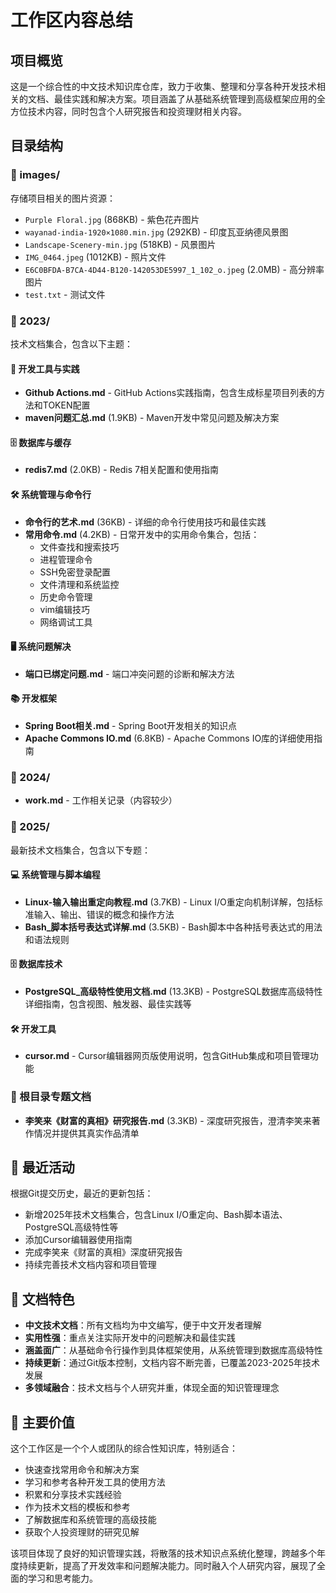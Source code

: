 # 工作区内容总结

## 项目概览
这是一个综合性的中文技术知识库仓库，致力于收集、整理和分享各种开发技术相关的文档、最佳实践和解决方案。项目涵盖了从基础系统管理到高级框架应用的全方位技术内容，同时包含个人研究报告和投资理财相关内容。

## 目录结构

### 📁 images/ 
存储项目相关的图片资源：
- `Purple Floral.jpg` (868KB) - 紫色花卉图片
- `wayanad-india-1920×1080.min.jpg` (292KB) - 印度瓦亚纳德风景图
- `Landscape-Scenery-min.jpg` (518KB) - 风景图片
- `IMG_0464.jpeg` (1012KB) - 照片文件
- `E6C0BFDA-B7CA-4D44-B120-142053DE5997_1_102_o.jpeg` (2.0MB) - 高分辨率图片
- `test.txt` - 测试文件

### 📁 2023/
技术文档集合，包含以下主题：

#### 🚀 开发工具与实践
- **Github Actions.md** - GitHub Actions实践指南，包含生成标星项目列表的方法和TOKEN配置
- **maven问题汇总.md** (1.9KB) - Maven开发中常见问题及解决方案

#### 🗄️ 数据库与缓存
- **redis7.md** (2.0KB) - Redis 7相关配置和使用指南

#### 🛠️ 系统管理与命令行
- **命令行的艺术.md** (36KB) - 详细的命令行使用技巧和最佳实践
- **常用命令.md** (4.2KB) - 日常开发中的实用命令集合，包括：
  - 文件查找和搜索技巧
  - 进程管理命令
  - SSH免密登录配置
  - 文件清理和系统监控
  - 历史命令管理
  - vim编辑技巧
  - 网络调试工具

#### 🖥️ 系统问题解决
- **端口已绑定问题.md** - 端口冲突问题的诊断和解决方法

#### 📚 开发框架
- **Spring Boot相关.md** - Spring Boot开发相关的知识点
- **Apache Commons IO.md** (6.8KB) - Apache Commons IO库的详细使用指南

### 📁 2024/
- **work.md** - 工作相关记录（内容较少）

### 📁 2025/
最新技术文档集合，包含以下专题：

#### 💻 系统管理与脚本编程
- **Linux-输入输出重定向教程.md** (3.7KB) - Linux I/O重定向机制详解，包括标准输入、输出、错误的概念和操作方法
- **Bash_脚本括号表达式详解.md** (3.5KB) - Bash脚本中各种括号表达式的用法和语法规则

#### 🗄️ 数据库技术
- **PostgreSQL_高级特性使用文档.md** (13.3KB) - PostgreSQL数据库高级特性详细指南，包含视图、触发器、最佳实践等

#### 🛠️ 开发工具
- **cursor.md** - Cursor编辑器网页版使用说明，包含GitHub集成和项目管理功能

### 📄 根目录专题文档
- **李笑来《财富的真相》研究报告.md** (3.3KB) - 深度研究报告，澄清李笑来著作情况并提供其真实作品清单

## 🔄 最近活动
根据Git提交历史，最近的更新包括：
- 新增2025年技术文档集合，包含Linux I/O重定向、Bash脚本语法、PostgreSQL高级特性等
- 添加Cursor编辑器使用指南
- 完成李笑来《财富的真相》深度研究报告
- 持续完善技术文档内容和项目管理

## 📝 文档特色
- **中文技术文档**：所有文档均为中文编写，便于中文开发者理解
- **实用性强**：重点关注实际开发中的问题解决和最佳实践
- **涵盖面广**：从基础命令行操作到具体框架使用，从系统管理到数据库高级特性
- **持续更新**：通过Git版本控制，文档内容不断完善，已覆盖2023-2025年技术发展
- **多领域融合**：技术文档与个人研究并重，体现全面的知识管理理念

## 🎯 主要价值
这个工作区是一个个人或团队的综合性知识库，特别适合：
- 快速查找常用命令和解决方案
- 学习和参考各种开发工具的使用方法
- 积累和分享技术实践经验
- 作为技术文档的模板和参考
- 了解数据库和系统管理的高级技能
- 获取个人投资理财的研究见解

该项目体现了良好的知识管理实践，将散落的技术知识点系统化整理，跨越多个年度持续更新，提高了开发效率和问题解决能力。同时融入个人研究内容，展现了全面的学习和思考能力。